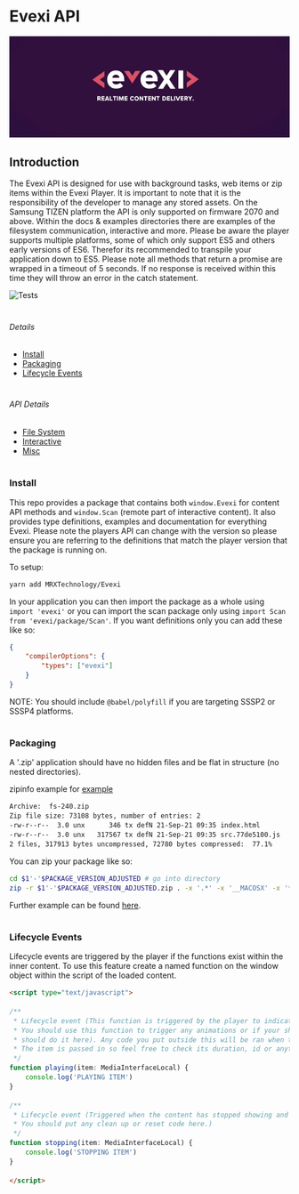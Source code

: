 # Evexi API
![Logo](./logo.jpg)

## Introduction
The Evexi API is designed for use with background tasks, web items or zip items within the Evexi Player. It is important to note that it is the 
responsibility of the developer to manage any stored assets. On the Samsung TIZEN platform the API is only supported on firmware 2070 and above. Within the docs & examples directories there are examples of the filesystem communication, interactive and more. Please be aware the player supports multiple platforms, some of which only support ES5 and others early versions of ES6. Therefor its recommended to transpile your application down to ES5.
Please note all methods that return a promise are wrapped in a timeout of 5 seconds. If no response is received within this time they will throw an error in the catch statement.

![Tests](https://github.com/MRXTechnology/Evexi/actions/workflows/build.yml/badge.svg)

#

###### Details
* [Install](#install)
* [Packaging](#packaging)
* [Lifecycle Events](#lifecycle-events)

#

###### API Details
* [File System](docs/fs/index.md)
* [Interactive](docs/interactive/index.md)
* [Misc](docs/misc/index.md)

#

### Install
This repo provides a package that contains both `window.Evexi` for content API methods and `window.Scan` (remote part of interactive content). It also provides type definitions, examples and documentation for everything Evexi. Please note the players API can change with the version so please ensure you are referring to the definitions that match the player version that the package is running on.

To setup:
````bash
yarn add MRXTechnology/Evexi
````

In your application you can then import the package as a whole using `import 'evexi'` or you can import the scan package only using `import Scan from 'evexi/package/Scan'`. If you want definitions only you can add these like so:
````json
{
    "compilerOptions": {
        "types": ["evexi"]
    }
}
````
NOTE: You should include `@babel/polyfill` if you are targeting SSSP2 or SSSP4 platforms.

#

### Packaging
A '.zip' application should have no hidden files and be flat in structure (no nested directories).

zipinfo example for [example](./examples/fs-240.zip)
````bash
Archive:  fs-240.zip
Zip file size: 73108 bytes, number of entries: 2
-rw-r--r--  3.0 unx      346 tx defN 21-Sep-21 09:35 index.html
-rw-r--r--  3.0 unx   317567 tx defN 21-Sep-21 09:35 src.77de5100.js
2 files, 317913 bytes uncompressed, 72780 bytes compressed:  77.1%
````

You can zip your package like so:
````bash
cd $1'-'$PACKAGE_VERSION_ADJUSTED # go into directory
zip -r $1'-'$PACKAGE_VERSION_ADJUSTED.zip . -x '.*' -x '__MACOSX' -x '*.DS_Store' # zip all files at current level
````
Further example can be found [here](./.build/buildExamples.sh#L18-L22).

#

### Lifecycle Events
Lifecycle events are triggered by the player if the functions exist within the inner content. To use this feature create a named function on the window object within the script of the loaded content.

````html
<script type="text/javascript">
    
/**
 * Lifecycle event (This function is triggered by the player to indicate the content is visible on the display.
 * You should use this function to trigger any animations or if your showing a picture in picture feed you
 * should do it here). Any code you put outside this will be ran when the content is loaded and before its displayed.
 * The item is passed in so feel free to check its duration, id or anything else required.
 */
function playing(item: MediaInterfaceLocal) {
    console.log('PLAYING ITEM')
}

/**
 * Lifecycle event (Triggered when the content has stopped showing and before the content is destroyed.
 * You should put any clean up or reset code here.)
 */
function stopping(item: MediaInterfaceLocal) {
    console.log('STOPPING ITEM')
}

</script>
````